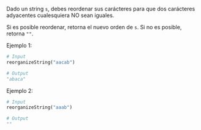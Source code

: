 Dado un string `s`, debes reordenar sus carácteres para que dos carácteres adyacentes cualesquiera NO sean iguales.

Si es posible reordenar, retorna el nuevo orden de `s`. Si no es posible, retorna `""`.

Ejemplo 1:

```py
# Input
reorganizeString("aacab")

# Output
"abaca"
```

Ejemplo 2:

```py
# Input
reorganizeString("aaab")

# Output
""
```
